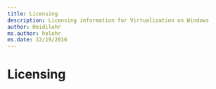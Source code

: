 ```yaml
---
title: Licensing
description: Licensing information for Virtualization on Windows
author: Heidilohr
ms.author: helohr
ms.date: 12/19/2016
---
```

# Licensing
